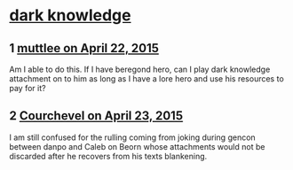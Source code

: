 # [dark knowledge](https://community.fantasyflightgames.com/topic/173757-dark-knowledge/)

## 1 [muttlee on April 22, 2015](https://community.fantasyflightgames.com/topic/173757-dark-knowledge/?do=findComment&comment=1587933)

Am I able to do this. If I have beregond hero, can I play dark knowledge attachment on to him as long as I have a lore hero and use his resources to pay for it?

## 2 [Courchevel on April 23, 2015](https://community.fantasyflightgames.com/topic/173757-dark-knowledge/?do=findComment&comment=1590300)

I am still confused for the rulling coming from joking during gencon between danpo and Caleb on Beorn whose attachments would not be discarded after he recovers from his texts blankening.

